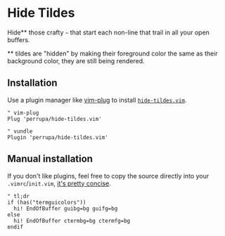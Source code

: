 # Hide Tildes

Hide** those crafty `~` that start each non-line that trail in all your open buffers.

** tildes are "hidden" by making their foreground color the same as their background color, they are still being rendered.

## Installation

Use a plugin manager like [vim-plug](https://github.com/junegunn/vim-plug) to install [`hide-tildes.vim`](https://www.github.com/perrupa/hide-tildes.vim).

```vim
" vim-plug
Plug 'perrupa/hide-tildes.vim'

" vundle
Plugin 'perrupa/hide-tildes.vim'
```

## Manual installation

If you don't like plugins, feel free to copy the source directly into your `.vimrc`/`init.vim`, [it's pretty concise](https://github.com/perrupa/hide-tildes.vim/blob/master/plugin/hide-tildes-when-colorscheme-changes.vim).


```vim
" tl;dr
if (has("termguicolors"))
  hi! EndOfBuffer guibg=bg guifg=bg
else
  hi! EndOfBuffer ctermbg=bg ctermfg=bg
endif
```
